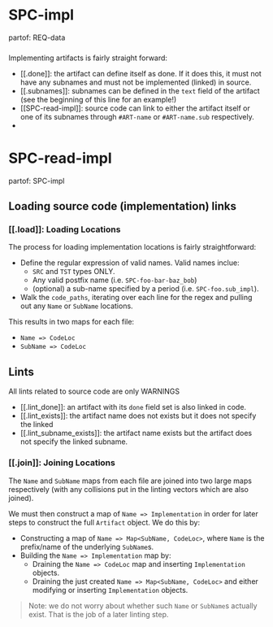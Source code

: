 # SPC-impl
partof: REQ-data
###
Implementing artifacts is fairly straight forward:
- [[.done]]: the artifact can define itself as done. If it does this, it must
  not have any subnames and must not be implemented (linked) in source.
- [[.subnames]]: subnames can be defined in the `text` field of the artifact
  (see the beginning of this line for an example!)
- [[SPC-read-impl]]: source code can link to either the artifact itself or one
  of its subnames through `#ART-name` or `#ART-name.sub` respectively.
-


# SPC-read-impl
partof: SPC-impl
###
## Loading source code (implementation) links

### [[.load]]: Loading Locations
The process for loading implementation locations is fairly straightforward:
- Define the regular expression of valid names. Valid names inclue:
  - `SRC` and `TST` types ONLY.
  - Any valid postfix name (i.e. `SPC-foo-bar-baz_bob`)
  - (optional) a sub-name specified by a period (i.e. `SPC-foo.sub_impl`).
- Walk the `code_paths`, iterating over each line for the regex and pulling
  out any `Name` or `SubName` locations.

This results in two maps for each file:
- `Name => CodeLoc`
- `SubName => CodeLoc`

## Lints
All lints related to source code are only WARNINGS

- [[.lint_done]]: an artifact with its `done` field set is also linked
  in code.
- [[.lint_exists]]: the artifact name does not exists but it does not specify the
  linked
- [[.lint_subname_exists]]: the artifact name exists but the artifact does not specify
  the linked subname.

### [[.join]]: Joining Locations
The `Name` and `SubName` maps from each file are joined into two large maps
respectively (with any collisions put in the linting vectors which are also
joined).

We must then construct a map of `Name => Implementation` in order for later
steps to construct the full `Artifact` object. We do this by:
- Constructing a map of `Name => Map<SubName, CodeLoc>`, where `Name` is the
  prefix/name of the underlying `SubName`s.
- Building the `Name => Implementation` map by:
  - Draining the `Name => CodeLoc` map and inserting `Implementation` objects.
  - Draining the just created `Name => Map<SubName, CodeLoc>` and either
    modifying or inserting `Implementation` objects.

> Note: we do not worry about whether such `Name` or `SubName`s actually exist.
> That is the job of a later linting step.